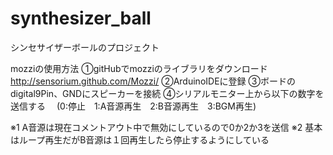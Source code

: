 ﻿# synthesizer_ball
シンセサイザーボールのプロジェクト

mozziの使用方法
①gitHubでmozziのライブラリをダウンロード
　　　http://sensorium.github.com/Mozzi/
②ArduinoIDEに登録
③ボードのdigital9Pin、GNDにスピーカーを接続
④シリアルモニター上から以下の数字を送信する
　(0:停止　1:A音源再生　2:B音源再生　3:BGM再生)

※1 A音源は現在コメントアウト中で無効にしているので0か2か3を送信
※2 基本はループ再生だがB音源は１回再生したら停止するようにしている